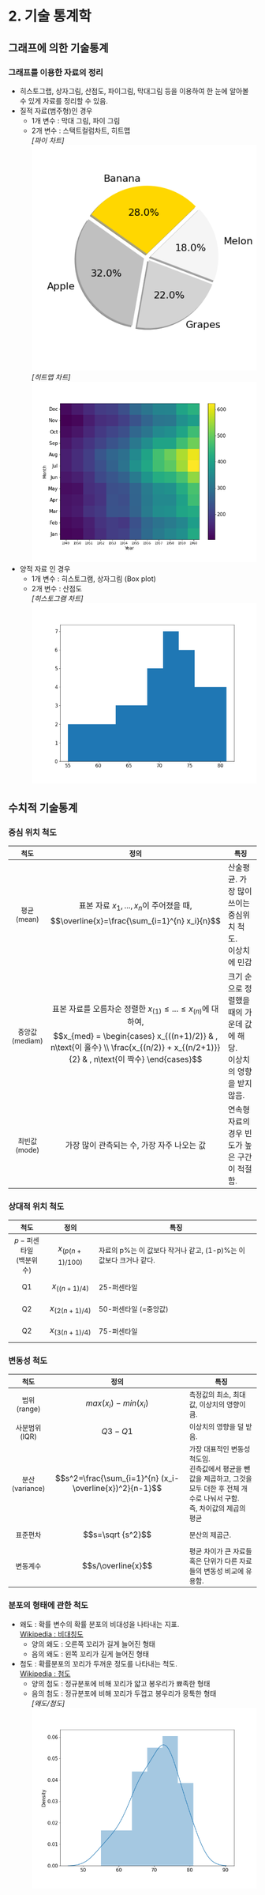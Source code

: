 # 2. 기술 통계학

## 그래프에 의한 기술통계
### 그래프를 이용한 자료의 정리
- 히스토그랩, 상자그림, 산점도, 파이그림, 막대그림 등을 이용하여 한 눈에 알아볼 수 있게 자료를 정리할 수 있음.
- 질적 자료(범주형)인 경우
    - 1개 변수 : 막대 그림, 파이 그림
    - 2개 변수 : 스택트컬럼차트, 히트맵 <br/>
    *[파이 차트]*<br/>
    ![pieChart](../images/basic_statistics/pie_chart_00.png)<br/>
    *[히트맵 차트]*<br/>
    ![heatmapChart](../images/basic_statistics/heatmap_chart.png)<br/>
- 양적 자료 인 경우
    - 1개 변수 : 히스토그램, 상자그림 (Box plot)
    - 2개 변수 : 산점도<br/>
    *[히스토그램 차트]*<br/>
    ![histogramChart](../images/basic_statistics/histogram_chart.png)

## 수치적 기술통계
### 중심 위치 척도

|척도|정의|특징|
|:---:|:-----:|---|
|평균<br/>(mean)|<font size="3">표본 자료 $x_1,...,x_n$이 주어졌을 때, <br/> $$\overline{x}=\frac{\sum_{i=1}^{n} x_i}{n}$$</font>|<font size="3">산술평균. 가장 많이 쓰이는 중심위치 척도. <br/> 이상치에 민감</font>|
|중앙값<br/>(mediam)|<font size="3">표본 자료를 오름차순 정렬한 $x_{(1)} \leq ... \leq x_{(n)}$에 대하여,<br/> $$x_{med} = \begin{cases} x_{((n+1)/2)} & , n\text{이 홀수} \\ \frac{x_{(n/2)} + x_{(n/2+1)}}{2} & , n\text{이 짝수} \end{cases}$$</font>|<font size="3">크기 순으로 정렬했을 때의 가운데 값에 해당.<br/>이상치의 영향을 받지 않음.</font>|
|최빈값<br/>(mode)|<font size="3">가장 많이 관측되는 수, 가장 자주 나오는 값</font>|<font size="3">연속형 자료의 경우 빈도가 높은 구간이 적절함</font>.|

### 상대적 위치 척도

|척도|정의|특징|
|:-----:|:---:|---|
|$p- \text{퍼센타일}$<br/>(백분위수)|<font size="3">$$x_{(p(n+1)/100)}$$</font>|자료의 p%는 이 값보다 작거나 같고, (1-p)%는 이 값보다 크거나 같다.
|Q1|<font size="3">$$x_{((n+1)/4)}$$</font>|25-퍼센타일|
|Q2|<font size="3">$$x_{(2(n+1)/4)}$$</font>|50-퍼센타일 (=중앙값)|
|Q2|<font size="3">$$x_{(3(n+1)/4)}$$</font>|75-퍼센타일|

### 변동성 척도

|척도|정의|특징|
|:-----:|:---:|---|
|범위<br/>(range)|<font size="3">$$max(x_i)-min(x_i)$$</font>|측정값의 최소, 최대 값, 이상치의 영향이 큼.|
|사분범위<br/>(IQR)|<font size="3">$$Q3-Q1$$</font>|이상치의 영향을 덜 받음.|
|분산<br/>(variance)|<font size="3">$$s^2=\frac{\sum_{i=1}^{n} (x_i-\overline{x})^2}{n-1}$$</font>|가장 대표적인 변동성 척도임.<br/>괸측값에서 평균을 뺀 값을 제곱하고, 그것을 모두 더한 후 전체 개수로 나눠서 구함.<br/>즉, 차이값의 제곱의 평균|
|표준편차|<font size="3">$$s=\sqrt {s^2}$$</font>|분산의 제곱근.
|변동계수|<font size="3">$$s/\overline{x}$$</font>|평균 차이가 큰 자료들 혹은 단위가 다른 자료들의 변동성 비교에 유용함.|

### 분포의 형태에 관한 척도
- 왜도 : 확률 변수의 확률 분포의 비대성을 나타내는 지표. <br/> [Wikipedia : 비대칭도](https://ko.wikipedia.org/wiki/%EB%B9%84%EB%8C%80%EC%B9%AD%EB%8F%84)
    - 양의 왜도 : 오른쪽 꼬리가 길게 늘어진 형태
    - 음의 왜도 : 왼쪽 꼬리가 길게 늘어진 형태 <br/>
- 첨도 : 확률분포의 꼬리가 두꺼운 정도를 나타내는 척도. <br/> [Wikipedia : 첨도](https://ko.wikipedia.org/wiki/%EC%B2%A8%EB%8F%84)
    - 양의 첨도 : 정규분포에 비해 꼬리가 얇고 봉우리가 뾰족한 형태
    - 음의 첨도 : 정규분포에 비해 꼬리가 두껍고 봉우리가 뭉툭한 형태<br/>
    *[왜도/첨도]*<br/>
    ![kurtosis](../images/basic_statistics/skew_kurt.png)